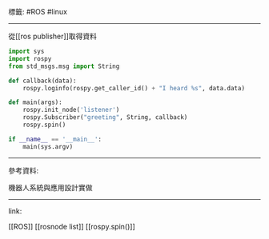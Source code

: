 標籤: #ROS #linux 

---

從[[ros publisher]]取得資料

```python
import sys
import rospy
from std_msgs.msg import String

def callback(data):
  	rospy.loginfo(rospy.get_caller_id() + "I heard %s", data.data)

def main(args):
  	rospy.init_node('listener')
  	rospy.Subscriber("greeting", String, callback)
  	rospy.spin()

if __name__ == '__main__':
  	main(sys.argv)
```

---

參考資料:

機器人系統與應用設計實做

---

link:

[[ROS]]
[[rosnode list]]
[[rospy.spin()]]